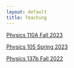 ```yaml
---
layout: default
title: Teaching
---
```


[Physics 110A Fall 2023](https://jacoberl.github.io/teaching/110a-F23.html)

[Physics 105 Spring 2023](https://jacoberl.github.io/teaching/105_Sp23.html)

[Physics 137b Fall 2022](https://jacoberl.github.io/teaching/137b-F22.html)
